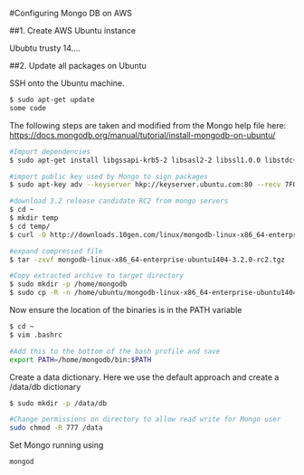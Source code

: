 #Configuring Mongo DB on AWS

##1. Create AWS Ubuntu instance

Ububtu trusty 14....


##2. Update all packages on Ubuntu

SSH onto the Ubuntu machine.

``` bash
$ sudo apt-get update
some code
```

The following steps are taken and modified from the Mongo help file here:
https://docs.mongodb.org/manual/tutorial/install-mongodb-on-ubuntu/

```bash
#Import dependencies
$ sudo apt-get install libgssapi-krb5-2 libsasl2-2 libssl1.0.0 libstdc++6 snmp

#import public key used by Mongo to sign packages
$ sudo apt-key adv --keyserver hkp://keyserver.ubuntu.com:80 --recv 7F0CEB10

#download 3.2 release candidate RC2 from mongo servers
$ cd ~
$ mkdir temp
$ cd temp/
$ curl -O http://downloads.10gen.com/linux/mongodb-linux-x86_64-enterprise-ubuntu1404-3.2.0-rc2.tgz

#expand compressed file
$ tar -zxvf mongodb-linux-x86_64-enterprise-ubuntu1404-3.2.0-rc2.tgz

#Copy extracted archive to target directory
$ sudo mkdir -p /home/mongodb
$ sudo cp -R -n /home/ubuntu/mongodb-linux-x86_64-enterprise-ubuntu1404-3.2.0-rc2/* /home/mongodb

```
Now ensure the location of the binaries is in the PATH variable
```bash
$ cd ~
$ vim .bashrc

#Add this to the bottom of the bash profile and save
export PATH=/home/mongodb/bin:$PATH
```
Create a data dictionary. Here we use the default approach and create a /data/db dictionary
```bash
$ sudo mkdir -p /data/db

#Change permissions on directory to allow read write for Mongo user
sudo chmod -R 777 /data
```
Set Mongo running using 
```bash
mongod
```
